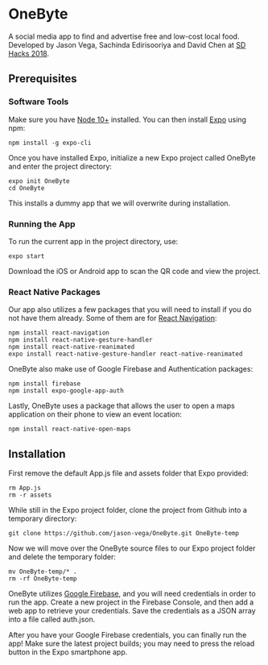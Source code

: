# OneByte
A social media app to find and advertise free and low-cost local food. Developed by Jason Vega, Sachinda Edirisooriya and David Chen at [SD Hacks 2018](https://sdhacks2018.devpost.com/).

## Prerequisites
### Software Tools
Make sure you have [Node 10+](https://nodejs.org/en/download/) installed. You can then install [Expo](https://expo.io/learn) using npm:
```
npm install -g expo-cli
```
Once you have installed Expo, initialize a new Expo project called OneByte and enter the project directory:
```
expo init OneByte
cd OneByte
```
This installs a dummy app that we will overwrite during installation.
### Running the App
To run the current app in the project directory, use:
```
expo start
```
Download the iOS or Android app to scan the QR code and view the project.
### React Native Packages
Our app also utilizes a few packages that you will need to install if you do not have them already. Some of them are for [React Navigation](https://reactnavigation.org/docs/en/getting-started.html):
```
npm install react-navigation
npm install react-native-gesture-handler
npm install react-native-reanimated
expo install react-native-gesture-handler react-native-reanimated
```
OneByte also make use of Google Firebase and Authentication packages:
```
npm install firebase
npm install expo-google-app-auth
```
Lastly, OneByte uses a package that allows the user to open a maps application on their phone to view an event location:
```
npm install react-native-open-maps
```

## Installation
First remove the default App.js file and assets folder that Expo provided:
```
rm App.js
rm -r assets
```
While still in the Expo project folder, clone the project from Github into a temporary directory:
```
git clone https://github.com/jason-vega/OneByte.git OneByte-temp
```
Now we will move over the OneByte source files to our Expo project folder and delete the temporary folder:
```
mv OneByte-temp/* .
rm -rf OneByte-temp
```

OneByte utilizes [Google Firebase](https://firebase.google.com/), and you will need credentials in order to run the app. Create a new project in the Firebase Console, and then add a web app to retrieve your credentials. Save the credentials as a JSON array into a file called auth.json.

After you have your Google Firebase credentials, you can finally run the app! Make sure the latest project builds; you may need to press the reload button in the Expo smartphone app.
